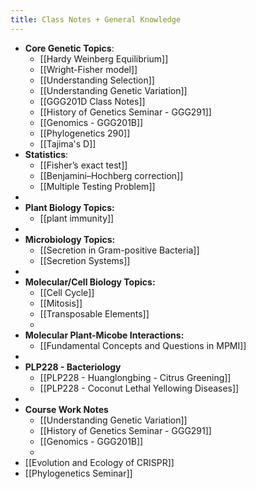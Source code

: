 ```yaml
---
title: Class Notes + General Knowledge
---
```


- **Core Genetic Topics**:
	- [[Hardy Weinberg Equilibrium]]
	- [[Wright-Fisher model]]
	- [[Understanding Selection]]
	- [[Understanding Genetic Variation]]
	- [[GGG201D Class Notes]]
	- [[History of Genetics Seminar - GGG291]]
	- [[Genomics - GGG201B]]
	- [[Phylogenetics 290]]
	- [[Tajima's D]]
- **Statistics**:
	- [[Fisher’s exact test]]
	- [[Benjamini–Hochberg correction]]
	- [[Multiple Testing Problem]]
-
- **Plant Biology Topics:**
	- [[plant immunity]]
-
- **Microbiology Topics:**
	- [[Secretion in Gram-positive Bacteria]]
	- [[Secretion Systems]]
-
- **Molecular/Cell Biology Topics:**
	- [[Cell Cycle]]
	- [[Mitosis]]
	- [[Transposable Elements]]
	-
- **Molecular Plant-Micobe Interactions:**
	- [[Fundamental Concepts and Questions in MPMI]]
-
- **PLP228 - Bacteriology**
	- [[PLP228 - Huanglongbing - Citrus Greening]]
	- [[PLP228 - Coconut Lethal Yellowing Diseases]]
-
- **Course Work Notes**
	- [[Understanding Genetic Variation]]
	- [[History of Genetics Seminar - GGG291]]
	- [[Genomics - GGG201B]]
	-
- [[Evolution and Ecology of CRISPR]]
- [[Phylogenetics Seminar]]